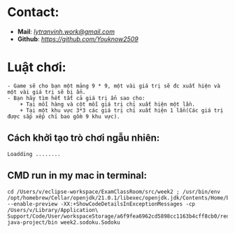 
# Contact:
 - **Mail**: *lytranvinh.work@gmail.com*
 - **Github**: *https://github.com/Youknow2509*

# Luật chơi:
    - Game sẽ cho bạn một mảng 9 * 9, một vài giá trị sẽ đc xuất hiện và một vài giá trị sẽ bị ẩn.
    - Bạn hãy tìm hết tất cả giá trị ẩn sao cho: 
        + Tại mỗi hàng và cột mỗi giá trị chỉ xuất hiện một lần.
        + Tại một khu vực 3*3 các giá trị chỉ xuất hiện 1 lần(Các giá trị được sắp xếp chỉ bao gồm 9 khu vực).

## Cách khởi tạo trò chơi ngẫu nhiên:
 
    Loadding ........

## CMD run in my mac in terminal:

    cd /Users/v/eclipse-workspace/ExamClassRoom/src/week2 ; /usr/bin/env /opt/homebrew/Cellar/openjdk/21.0.1/libexec/openjdk.jdk/Contents/Home/bin/java --enable-preview -XX:+ShowCodeDetailsInExceptionMessages -cp /Users/v/Library/Application\ Support/Code/User/workspaceStorage/a6f9fea6962cd5898cc1163b4cff8cb0/redhat.java/jdt_ws/jdt.ls-java-project/bin week2.sodoku.Sodoku  